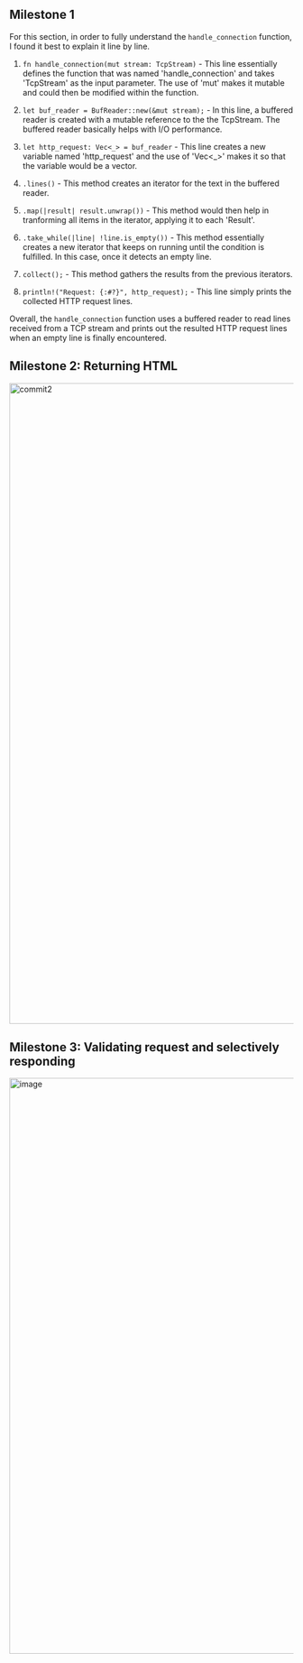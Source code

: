 ## Milestone 1

For this section, in order to fully understand the `handle_connection` function, I found it best to explain it line by line. 

1. `fn handle_connection(mut stream: TcpStream)` - This line essentially defines the function that was named 'handle_connection' and takes 'TcpStream' as the input parameter. The use of 'mut' makes it mutable and could then be modified within the function.

2. `let buf_reader = BufReader::new(&mut stream);` - In this line, a buffered reader is created with a mutable reference to the the TcpStream. The buffered reader basically helps with I/O performance.

3. `let http_request: Vec<_> = buf_reader` - This line creates a new variable named 'http_request' and the use of 'Vec<_>' makes it so that the variable would be a vector.

4. `.lines()` - This method creates an iterator for the text in the buffered reader.

5. `.map(|result| result.unwrap())` - This method would then help in tranforming all items in the iterator, applying it to each 'Result'.

6. `.take_while(|line| !line.is_empty())` - This method essentially creates a new iterator that keeps on running until the condition is fulfilled. In this case, once it detects an empty line.

7. `collect();` - This method gathers the results from the previous iterators.

8. `println!("Request: {:#?}", http_request);` - This line simply prints the collected HTTP request lines.

Overall, the `handle_connection` function uses a buffered reader to read lines received from a TCP stream and prints out the resulted HTTP request lines when an empty line is finally encountered.

## Milestone 2: Returning HTML

<img width="1136" alt="commit2" src="https://github.com/PascalPahlevi/advprog-module6/assets/143638456/eb498c8c-7435-4b1d-aaf9-feeb6967cc0a">

## Milestone 3: Validating request and selectively responding

<img width="1021" alt="image" src="https://github.com/PascalPahlevi/advprog-module6/assets/143638456/51b738c7-641c-41e9-a9b2-1921f0b06e6c">

